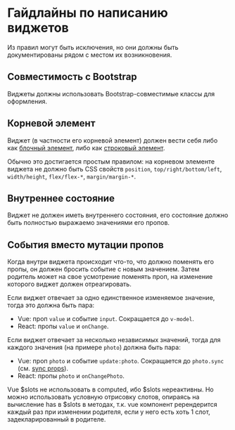 # Гайдлайны по написанию виджетов

Из правил могут быть исключения, но они должны быть документированы рядом с местом их возникновения.

## Совместимость с Bootstrap

Виджеты должны использовать Bootstrap-совместимые классы для оформления.

## Корневой элемент

Виджет (в частности его корневой элемент) должен вести себя либо как [блочный элемент](https://developer.mozilla.org/en-US/docs/Web/HTML/Block-level_elements), либо как [строковый элемент](https://developer.mozilla.org/en-US/docs/Web/HTML/Inline_elements).

Обычно это достигается простым правилом: на корневом элементе виджета не должно быть CSS свойств `position`, `top/right/bottom/left`, `width/height`, `flex/flex-*`, `margin/margin-*`.

## Внутреннее состояние

Виджет не должен иметь внутреннего состояния, его состояние должно быть полностью выражаемо значениями его пропов.

## События вместо мутации пропов

Когда внутри виджета происходит что-то, что должно поменять его пропы, он должен бросить событие с новым значением. Затем родитель может на свое усмотрение поменять проп, на изменение которого виджет должен отреагировать.

Если виджет отвечает за одно единственное изменяемое значение, тогда это должна быть пара:
- Vue: проп `value` и событие `input`. Сокращается до `v-model`.
- React: пропы `value` и `onChange`.

Если виджет отвечает за несколько независимых значений, тогда для каждого значения (на примере `photo`) должна быть пара:
- Vue: проп `photo` и событие `update:photo`. Сокращается до `photo.sync` (см. [sync props](https://vuejs.org/v2/guide/components-custom-events.html#sync-Modifier)).
- React: пропы `photo` и `onChangePhoto`.

Vue $slots не использовать в computed, ибо $slots нереактивны. Но можно использовать условную отрисовку слотов, опираясь на
вычисление has в $slots в методах, т.к. vue компонент ререндерится каждый раз при изменении родителя, если у него есть
хоть 1 слот, задекларированный в родителе.
